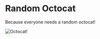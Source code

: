 # Random Octocat

Because everyone needs a random octocat!

<img src="https://random-octocat.herokuapp.com" alt="Octocat!" />
